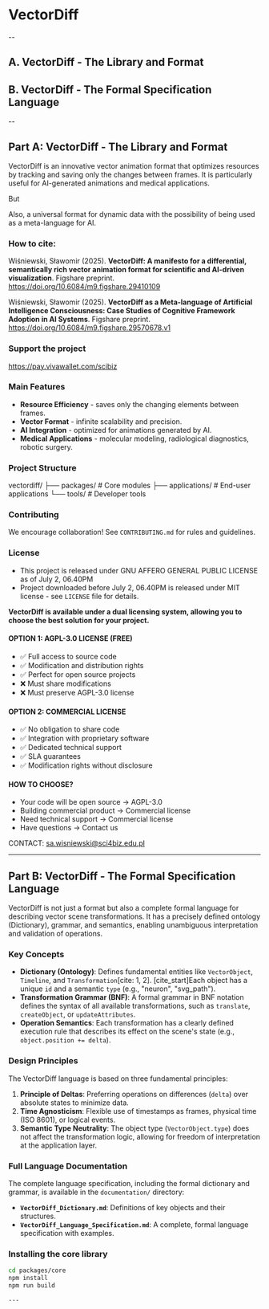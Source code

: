 # VectorDiff
--
## A. VectorDiff - The Library and Format
## B. VectorDiff - The Formal Specification Language
--

## Part A: VectorDiff - The Library and Format

VectorDiff is an innovative vector animation format that optimizes resources by tracking and saving only the changes between frames. It is particularly useful for AI-generated animations and medical applications.

But

Also, a universal format for dynamic data with the possibility of being used as a meta-language for AI.

### How to cite:
Wiśniewski, Sławomir (2025). <b>VectorDiff: A manifesto for a differential, semantically rich vector animation format for scientific and AI-driven visualization</b>. Figshare preprint. https://doi.org/10.6084/m9.figshare.29410109

Wiśniewski, Sławomir (2025). <b>VectorDiff as a Meta-language of Artificial Intelligence Consciousness: Case Studies of Cognitive Framework Adoption in AI Systems</b>. Figshare preprint. https://doi.org/10.6084/m9.figshare.29570678.v1

### Support the project
https://pay.vivawallet.com/scibiz

### Main Features

- **Resource Efficiency** - saves only the changing elements between frames.
- **Vector Format** - infinite scalability and precision.
- **AI Integration** - optimized for animations generated by AI.
- **Medical Applications** - molecular modeling, radiological diagnostics, robotic surgery.

### Project Structure
vectordiff/
├── packages/ # Core modules
├── applications/ # End-user applications
└── tools/ # Developer tools

### Contributing
We encourage collaboration! See `CONTRIBUTING.md` for rules and guidelines.

### License
- This project is released under GNU AFFERO GENERAL PUBLIC LICENSE as of July 2, 06.40PM
- Project downloaded before July 2, 06.40PM is released under MIT license - see `LICENSE` file for details.

**VectorDiff is available under a dual licensing system, allowing you to choose the best solution for your project.**

#### OPTION 1: AGPL-3.0 LICENSE (FREE)
- ✅ Full access to source code
- ✅ Modification and distribution rights
- ✅ Perfect for open source projects
- ❌ Must share modifications
- ❌ Must preserve AGPL-3.0 license

#### OPTION 2: COMMERCIAL LICENSE
- ✅ No obligation to share code
- ✅ Integration with proprietary software
- ✅ Dedicated technical support
- ✅ SLA guarantees
- ✅ Modification rights without disclosure

#### HOW TO CHOOSE?
- Your code will be open source → AGPL-3.0
- Building commercial product → Commercial license
- Need technical support → Commercial license
- Have questions → Contact us

CONTACT: sa.wisniewski@sci4biz.edu.pl


---

## Part B: VectorDiff - The Formal Specification Language

VectorDiff is not just a format but also a complete formal language for describing vector scene transformations. It has a precisely defined ontology (Dictionary), grammar, and semantics, enabling unambiguous interpretation and validation of operations.

### Key Concepts

- **Dictionary (Ontology)**: Defines fundamental entities like `VectorObject`, `Timeline`, and `Transformation`[cite: 1, 2]. [cite_start]Each object has a unique `id` and a semantic `type` (e.g., "neuron", "svg_path").
- **Transformation Grammar (BNF)**: A formal grammar in BNF notation defines the syntax of all available transformations, such as `translate`, `createObject`, or `updateAttributes`.
- **Operation Semantics**: Each transformation has a clearly defined execution rule that describes its effect on the scene's state (e.g., `object.position += delta`).

### Design Principles

The VectorDiff language is based on three fundamental principles:

1.  **Principle of Deltas**: Preferring operations on differences (`delta`) over absolute states to minimize data.
2.  **Time Agnosticism**: Flexible use of timestamps as frames, physical time (ISO 8601), or logical events.
3.  **Semantic Type Neutrality**: The object type (`VectorObject.type`) does not affect the transformation logic, allowing for freedom of interpretation at the application layer.

### Full Language Documentation

The complete language specification, including the formal dictionary and grammar, is available in the `documentation/` directory:

-   **`VectorDiff_Dictionary.md`**: Definitions of key objects and their structures.
-   **`VectorDiff_Language_Specification.md`**: A complete, formal language specification with examples.

### Installing the core library

```bash
cd packages/core
npm install
npm run build

---
